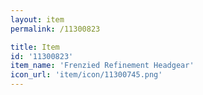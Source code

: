 ```yaml
---
layout: item
permalink: /11300823

title: Item
id: '11300823'
item_name: 'Frenzied Refinement Headgear'
icon_url: 'item/icon/11300745.png'
---
```


